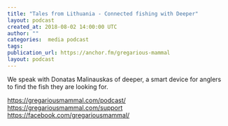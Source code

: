 ```yaml
---
title: "Tales from Lithuania - Connected fishing with Deeper"
layout: podcast
created_at: 2018-08-02 14:00:00 UTC
author: ""
categories:  media podcast
tags:
publication_url: https://anchor.fm/gregarious-mammal
layout: podcast
---
```

We speak with Donatas Malinauskas of deeper, a smart device for anglers to find the fish they are looking for.

https://gregariousmammal.com/podcast/
https://gregariousmammal.com/support
https://facebook.com/gregariousmammal/